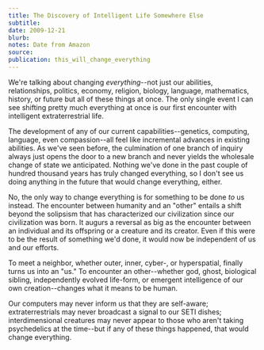 ```yaml
---
title: The Discovery of Intelligent Life Somewhere Else
subtitle:
date: 2009-12-21
blurb:
notes: Date from Amazon
source:
publication: this_will_change_everything
---
```


We're talking about changing _everything_--not just our abilities, relationships, politics, economy, religion, biology, language, mathematics, history, or future but all of these things at once. The only single event I can see shifting pretty much everything at once is our first encounter with intelligent extraterrestrial life.

The development of any of our current capabilities--genetics, computing, language, even compassion--all feel like incremental advances in existing abilities. As we've seen before, the culmination of one branch of inquiry always just opens the door to a new branch and never yields the wholesale change of state we anticipated. Nothing we've done in the past couple of hundred thousand years has truly changed everything, so I don't see us doing anything in the future that would change everything, either.

No, the only way to change everything is for something to be done _to_ us instead. The encounter between humanity and an "other" entails a shift beyond the solipsism that has characterized our civilization since our civilization was born. It augurs a reversal as big as the encounter between an individual and its offspring or a creature and its creator. Even if this were to be the result of something we'd done, it would now be independent of us and our efforts.

To meet a neighbor, whether outer, inner, cyber-, or hyperspatial, finally turns us into an "us." To encounter an other--whether god, ghost, biological sibling, independently evolved life-form, or emergent intelligence of our own creation--changes what it means to be human.

Our computers may never inform us that they are self-aware; extraterrestrials may never broadcast a signal to our SETI dishes; interdimensional creatures may never appear to those who aren't taking psychedelics at the time--but if any of these things happened, that would change everything.
